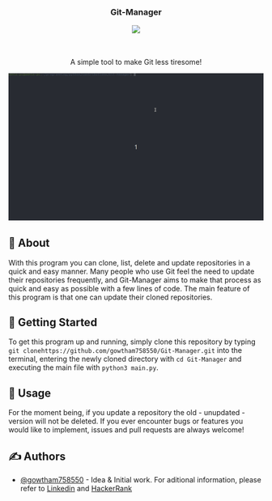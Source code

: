 <h3 align="center">Git-Manager</h3>
<p align="center">
  <img src="https://img.shields.io/badge/license-MIT-blue.svg">
</p>
<br>
<p align="center">A simple tool to make Git less tiresome!</p>

![An example demonstrating one of the elements of this program (cloning repositories)](https://github.com/Seanmusse/Git-Manager/blob/master/installexample.gif)

## 🧐 About <a name = "about"></a>

With this program you can clone, list, delete and update repositories in a quick and easy manner. Many people who use Git feel the need to update their repositories frequently, and Git-Manager aims to make that process as quick and easy as possible with a few lines of code. The main feature of this program is that one can update their cloned repositories. 

## 🏁 Getting Started <a name = "getting_started"></a>

To get this program up and running, simply clone this repository by typing `git clonehttps://github.com/gowtham758550/Git-Manager.git` into the terminal, entering the newly cloned directory with `cd Git-Manager` and executing the main file with `python3 main.py`.  

## 🎈 Usage <a name="usage"></a>

For the moment being, if you update a repository the old - unupdated - version will not be deleted. If you ever encounter bugs or features you would like to implement, issues and pull requests are always welcome! 

## ✍️ Authors <a name = "authors"></a>
- [@gowtham758550](https://github.com/gowtham758550)  - Idea & Initial work.
For aditional information, please refer to [Linkedin](https://www.linkedin.com/in/gowtham-s-516433182) and [HackerRank](https://www.hackerrank.com/gowtham758550)
